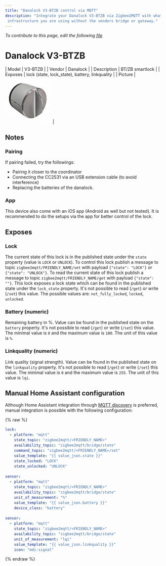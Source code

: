 ```yaml
---
title: "Danalock V3-BTZB control via MQTT"
description: "Integrate your Danalock V3-BTZB via Zigbee2MQTT with whatever smart home
 infrastructure you are using without the vendors bridge or gateway."
---
```


*To contribute to this page, edit the following
[file](https://github.com/Koenkk/zigbee2mqtt.io/blob/master/docs/devices/V3-BTZB.md)*

# Danalock V3-BTZB

| Model | V3-BTZB  |
| Vendor  | Danalock  |
| Description | BT/ZB smartlock |
| Exposes | lock (state, lock_state), battery, linkquality |
| Picture | ![Danalock V3-BTZB](../images/devices/V3-BTZB.jpg) |

## Notes


### Pairing
If pairing failed, try the followings:
- Pairing it closer to the coordinator
- Connecting the CC2531 via an USB extension cable (to avoid interference)
- Replacing the batteries of the danalock.

### App
This device also come with an iOS app (Android as well but not tested). It is recommended to do the setups via the app for better control of the lock.



## Exposes

### Lock 
The current state of this lock is in the published state under the `state` property (value is `LOCK` or `UNLOCK`).
To control this lock publish a message to topic `zigbee2mqtt/FRIENDLY_NAME/set` with payload `{"state": "LOCK"}` or `{"state": "UNLOCK"}`.
To read the current state of this lock publish a message to topic `zigbee2mqtt/FRIENDLY_NAME/get` with payload `{"state": ""}`.
This lock exposes a lock state which can be found in the published state under the `lock_state` property. It's not possible to read (`/get`) or write (`/set`) this value. The possible values are: `not_fully_locked`, `locked`, `unlocked`.

### Battery (numeric)
Remaining battery in %.
Value can be found in the published state on the `battery` property.
It's not possible to read (`/get`) or write (`/set`) this value.
The minimal value is `0` and the maximum value is `100`.
The unit of this value is `%`.

### Linkquality (numeric)
Link quality (signal strength).
Value can be found in the published state on the `linkquality` property.
It's not possible to read (`/get`) or write (`/set`) this value.
The minimal value is `0` and the maximum value is `255`.
The unit of this value is `lqi`.

## Manual Home Assistant configuration
Although Home Assistant integration through [MQTT discovery](../integration/home_assistant) is preferred,
manual integration is possible with the following configuration:


{% raw %}
```yaml
lock:
  - platform: "mqtt"
    state_topic: "zigbee2mqtt/<FRIENDLY_NAME>"
    availability_topic: "zigbee2mqtt/bridge/state"
    command_topic: "zigbee2mqtt/<FRIENDLY_NAME>/set"
    value_template: "{{ value_json.state }}"
    state_locked: "LOCK"
    state_unlocked: "UNLOCK"

sensor:
  - platform: "mqtt"
    state_topic: "zigbee2mqtt/<FRIENDLY_NAME>"
    availability_topic: "zigbee2mqtt/bridge/state"
    unit_of_measurement: "%"
    value_template: "{{ value_json.battery }}"
    device_class: "battery"

sensor:
  - platform: "mqtt"
    state_topic: "zigbee2mqtt/<FRIENDLY_NAME>"
    availability_topic: "zigbee2mqtt/bridge/state"
    unit_of_measurement: "lqi"
    value_template: "{{ value_json.linkquality }}"
    icon: "mdi:signal"
```
{% endraw %}


